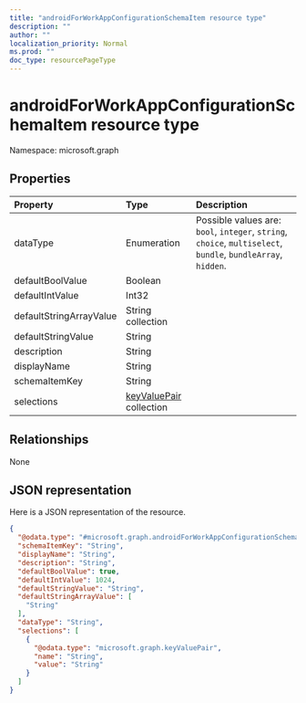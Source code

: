 ```yaml
---
title: "androidForWorkAppConfigurationSchemaItem resource type"
description: ""
author: ""
localization_priority: Normal
ms.prod: ""
doc_type: resourcePageType
---
```


# androidForWorkAppConfigurationSchemaItem resource type


Namespace: microsoft.graph



## Properties
|Property|Type|Description|
|:---|:---|:---|
|dataType|Enumeration| Possible values are: `bool`, `integer`, `string`, `choice`, `multiselect`, `bundle`, `bundleArray`, `hidden`.|
|defaultBoolValue|Boolean||
|defaultIntValue|Int32||
|defaultStringArrayValue|String collection||
|defaultStringValue|String||
|description|String||
|displayName|String||
|schemaItemKey|String||
|selections|[keyValuePair](../resources/keyvaluepair.md) collection||

## Relationships
None

## JSON representation
Here is a JSON representation of the resource.
<!-- {
  "blockType": "resource",
  "@odata.type": "microsoft.graph.androidForWorkAppConfigurationSchemaItem"
}
-->
``` json
{
  "@odata.type": "#microsoft.graph.androidForWorkAppConfigurationSchemaItem",
  "schemaItemKey": "String",
  "displayName": "String",
  "description": "String",
  "defaultBoolValue": true,
  "defaultIntValue": 1024,
  "defaultStringValue": "String",
  "defaultStringArrayValue": [
    "String"
  ],
  "dataType": "String",
  "selections": [
    {
      "@odata.type": "microsoft.graph.keyValuePair",
      "name": "String",
      "value": "String"
    }
  ]
}
```

